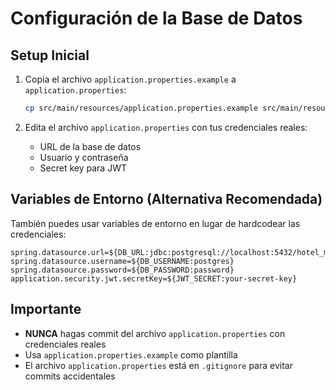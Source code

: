 # Configuración de la Base de Datos

## Setup Inicial

1. Copia el archivo `application.properties.example` a `application.properties`:
   ```bash
   cp src/main/resources/application.properties.example src/main/resources/application.properties
   ```

2. Edita el archivo `application.properties` con tus credenciales reales:
   - URL de la base de datos
   - Usuario y contraseña
   - Secret key para JWT

## Variables de Entorno (Alternativa Recomendada)

También puedes usar variables de entorno en lugar de hardcodear las credenciales:

```properties
spring.datasource.url=${DB_URL:jdbc:postgresql://localhost:5432/hotel_management}
spring.datasource.username=${DB_USERNAME:postgres}
spring.datasource.password=${DB_PASSWORD:password}
application.security.jwt.secretKey=${JWT_SECRET:your-secret-key}
```

## Importante

- **NUNCA** hagas commit del archivo `application.properties` con credenciales reales
- Usa `application.properties.example` como plantilla
- El archivo `application.properties` está en `.gitignore` para evitar commits accidentales

